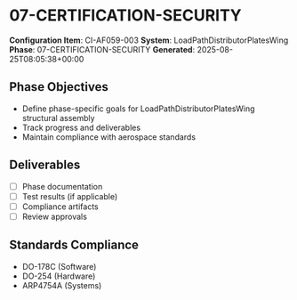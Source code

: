 # 07-CERTIFICATION-SECURITY

**Configuration Item**: CI-AF059-003
**System**: LoadPathDistributorPlatesWing
**Phase**: 07-CERTIFICATION-SECURITY
**Generated**: 2025-08-25T08:05:38+00:00

## Phase Objectives
- Define phase-specific goals for LoadPathDistributorPlatesWing structural assembly
- Track progress and deliverables
- Maintain compliance with aerospace standards

## Deliverables
- [ ] Phase documentation
- [ ] Test results (if applicable)
- [ ] Compliance artifacts
- [ ] Review approvals

## Standards Compliance
- DO-178C (Software)
- DO-254 (Hardware)
- ARP4754A (Systems)

